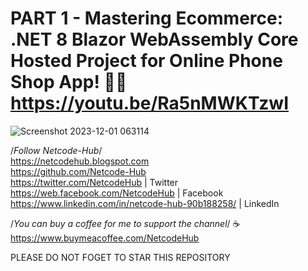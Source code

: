 # PART 1 - Mastering Ecommerce: .NET 8 Blazor WebAssembly Core Hosted Project for Online Phone Shop App! 🚀📱https://youtu.be/Ra5nMWKTzwI <br/>
![Screenshot 2023-12-01 063114](https://github.com/Netcode-Hub/DemoBlazorDotnet8EcormmercePhoneShopSolution/assets/110794348/6481ad1c-9dcc-4c93-ac07-06553753128e)

/*Follow Netcode-Hub*/ <br/>
https://netcodehub.blogspot.com <br/> 
https://github.com/Netcode-Hub <br/>
https://twitter.com/NetcodeHub | Twitter <br/>
https://web.facebook.com/NetcodeHub | Facebook <br/>
https://www.linkedin.com/in/netcode-hub-90b188258/ | LinkedIn <br/>

/*You can buy a coffee for me to support the channel*/ ☕️ <br/>
https://www.buymeacoffee.com/NetcodeHub <br/>

PLEASE DO NOT FOGET TO STAR THIS REPOSITORY<br/>
